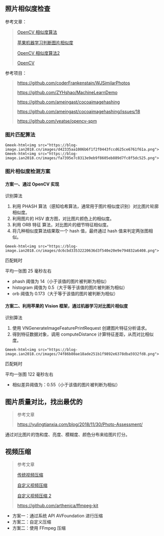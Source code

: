 ## 照片相似度检查

参考文章：
> [OpenCV 相似度算法](https://juejin.cn/post/6969457808378953735)
>
> [苹果机器学习判断图片相似度](https://cloud.tencent.com/developer/article/2277725)
>
> [OpenCV 相似度算法2](https://www.cnblogs.com/yangyuxiaozi/p/7419349.html)
>
> [OpenCV](https://medium.com/@hdpoorna/integrating-opencv-to-your-swift-ios-project-in-xcode-and-working-with-uiimages-4c614e62ac88)

参考项目：
> https://github.com/coderFrankenstain/WJSimilarPhotos
>
> https://github.com/ZYHshao/MachineLearnDemo
>
> https://github.com/ameingast/cocoaimagehashing
>
> https://github.com/ameingast/cocoaimagehashing/issues/18
>
> https://github.com/yeatse/opencv-spm

### 图片匹配算法

`Gmeek-html<img src="https://blog-image.ian2018.cn/images/d42335aa1006b6f1f2f0443fccd625ce6761f61a.png">`
`Gmeek-html<img src="https://blog-image.ian2018.cn/images/fa7395e7c8313e9eb9f8605eb889d7fc8f5dc525.png">`

### 图片相似度检测方案

#### 方案一、通过 OpenCV 实现

识别算法
1. 利用 PHASH 算法（感知哈希算法，通常用于图片相似度识别）对比图片轮廓相似度。
2. 利用图片的 HSV 直方图，对比图片颜色上的相似度。
3. 利用 ORB 特征 算法，对比图片的细节特征相似度。
4. 将几种相似度算法结果取一个 hash 值，最终通过 hash 值来判定两张图相似。

`Gmeek-html<img src="https://blog-image.ian2018.cn/images/dc6cbd33532220636d3f540e20e9e794832a6408.png">`

匹配耗时

平均一张图 25 毫秒左右
- phash 阈值为 14（小于该值的图片被判断为相似）
- histogram 阈值为 0.5（大于等于该值的图片被判断为相似）
- orb 阈值为 0.173（大于等于该值的图片被判断为相似）

#### 方案二、利用苹果的 Vision 框架，通过机器学习对比图片相似度

识别算法
1. 使用 VNGenerateImageFeaturePrintRequest 创建图片特征分析请求。
2. 得到特征数据对象，调用 computeDistance 计算特征差距，从而对比相似度。

`Gmeek-html<img src="https://blog-image.ian2018.cn/images/74f86b80ae18ade251b1f9892e6378dba5932fd8.png">`

匹配耗时

平均一张图 122 毫秒左右
- 相似差异阈值为：0.55（小于该值的图片被判断为相似）

## 图片质量对比，找出最优的

> 参考文章
>
> https://yulingtianxia.com/blog/2018/11/30/Photo-Assessment/

通过对比图片的饱和度、亮度、模糊度、颜色分布来给图片打分。

## 视频压缩

> 参考文章
>
> [传统视频压缩](https://www.jianshu.com/p/35fc959cef17)
>
> [自定义视频压缩](https://mp.weixin.qq.com/s?__biz=MjM5MDI3MjA5MQ%3D%3D&mid=2697267472&idx=2&sn=8260857e7fc9201bad8decaf04b0ebe9&chksm=8376f624b4017f32c18186ac4c30ce3e0a22b2ca3d82089c857d5d7ed4c26e6e433f0ac44e5c&mpshare=1&scene=23&srcid=0904cbU12nkK96nGMZwKCHVf%23rd)
>
> [自定义视频压缩 2](https://blog.csdn.net/cai_huaer/article/details/131572817)
>
> https://github.com/arthenica/ffmpeg-kit

- 方案一：通过系统 API AVFoundation 进行压缩
- 方案二：自定义压缩
- 方案二：使用 FFmpeg 压缩

<!-- ##{"timestamp":1714461540}## -->